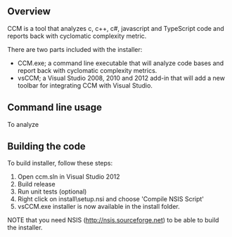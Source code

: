 ## Overview

CCM is a tool that analyzes c, c++, c#, javascript and TypeScript code and reports back with cyclomatic complexity metric.

There are two parts included with the installer:

* CCM.exe; a command line executable that will analyze code bases and report back with cyclomatic complexity metrics.
* vsCCM; a Visual Studio 2008, 2010 and 2012 add-in that will add a new toolbar for integrating CCM with Visual Studio.

## Command line usage
To analyze 



## Building the code

To build installer, follow these steps:

1. Open ccm.sln in Visual Studio 2012
2. Build release
3. Run unit tests (optional)
4. Right click on install\setup.nsi and choose 'Compile NSIS Script'
5. vsCCM.exe installer is now available in the install folder.

NOTE that you need NSIS (http://nsis.sourceforge.net) to be able to build the installer.